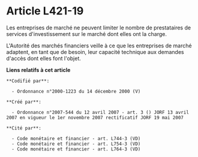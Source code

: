 # Article L421-19

Les entreprises de marché ne peuvent limiter le nombre de prestataires de services d'investissement sur le marché dont elles
ont la charge.

L'Autorité des marchés financiers veille à ce que les entreprises de marché adaptent, en tant que de besoin, leur capacité
technique aux demandes d'accès dont elles font l'objet.

**Liens relatifs à cet article**

	**Codifié par**:

	  - Ordonnance n°2000-1223 du 14 décembre 2000 (V)

	**Créé par**:

	  - Ordonnance n°2007-544 du 12 avril 2007 - art. 3 () JORF 13 avril 2007 en vigueur le 1er novembre 2007 rectificatif JORF 19 mai 2007

	**Cité par**:

	  - Code monétaire et financier - art. L744-3 (VD)
	  - Code monétaire et financier - art. L754-3 (VD)
	  - Code monétaire et financier - art. L764-3 (VD)
